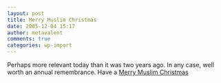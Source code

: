 ```yaml
---
layout: post
title: Merry Muslim Christmas
date: 2005-12-04 15:17
author: metavalent
comments: true
categories: wp-import
---
```

Perhaps more relevant today than it was two years ago. In any case, well worth an annual remembrance. Have a <a href="https://annoy.com/editorials/doc.html?DocumentID=100563">Merry Muslim Christmas</a>

